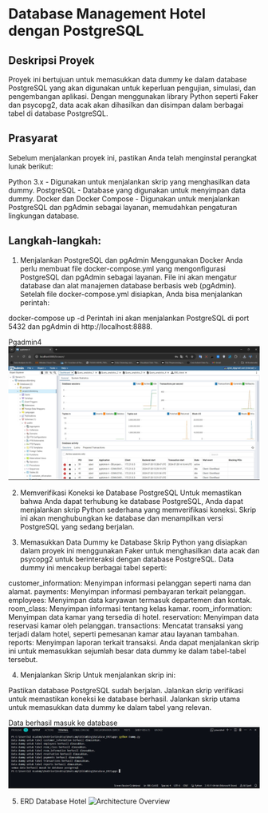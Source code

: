 # Database Management Hotel dengan PostgreSQL

## Deskripsi Proyek
Proyek ini bertujuan untuk memasukkan data dummy ke dalam database PostgreSQL yang akan digunakan untuk keperluan pengujian, simulasi, dan pengembangan aplikasi. Dengan menggunakan library Python seperti Faker dan psycopg2, data acak akan dihasilkan dan disimpan dalam berbagai tabel di database PostgreSQL.

## Prasyarat
Sebelum menjalankan proyek ini, pastikan Anda telah menginstal perangkat lunak berikut:

Python 3.x - Digunakan untuk menjalankan skrip yang menghasilkan data dummy.
PostgreSQL - Database yang digunakan untuk menyimpan data dummy.
Docker dan Docker Compose - Digunakan untuk menjalankan PostgreSQL dan pgAdmin sebagai layanan, memudahkan pengaturan lingkungan database.

## Langkah-langkah:

1. Menjalankan PostgreSQL dan pgAdmin Menggunakan Docker
Anda perlu membuat file docker-compose.yml yang mengonfigurasi PostgreSQL dan pgAdmin sebagai layanan. File ini akan mengatur database dan alat manajemen database berbasis web (pgAdmin). Setelah file docker-compose.yml disiapkan, Anda bisa menjalankan perintah:

docker-compose up -d
Perintah ini akan menjalankan PostgreSQL di port 5432 dan pgAdmin di http://localhost:8888.

Pgadmin4
![Architecture Overview](./Images/pgadmin4.jpg)

2. Memverifikasi Koneksi ke Database PostgreSQL
Untuk memastikan bahwa Anda dapat terhubung ke database PostgreSQL, Anda dapat menjalankan skrip Python sederhana yang memverifikasi koneksi. Skrip ini akan menghubungkan ke database dan menampilkan versi PostgreSQL yang sedang berjalan.

3. Memasukkan Data Dummy ke Database
Skrip Python yang disiapkan dalam proyek ini menggunakan Faker untuk menghasilkan data acak dan psycopg2 untuk berinteraksi dengan database PostgreSQL. Data dummy ini mencakup berbagai tabel seperti:

customer_information: Menyimpan informasi pelanggan seperti nama dan alamat.
payments: Menyimpan informasi pembayaran terkait pelanggan.
employees: Menyimpan data karyawan termasuk departemen dan kontak.
room_class: Menyimpan informasi tentang kelas kamar.
room_information: Menyimpan data kamar yang tersedia di hotel.
reservation: Menyimpan data reservasi kamar oleh pelanggan.
transactions: Mencatat transaksi yang terjadi dalam hotel, seperti pemesanan kamar atau layanan tambahan.
reports: Menyimpan laporan terkait transaksi.
Anda dapat menjalankan skrip ini untuk memasukkan sejumlah besar data dummy ke dalam tabel-tabel tersebut.

4. Menjalankan Skrip
Untuk menjalankan skrip ini:

Pastikan database PostgreSQL sudah berjalan.
Jalankan skrip verifikasi untuk memastikan koneksi ke database berhasil.
Jalankan skrip utama untuk memasukkan data dummy ke dalam tabel yang relevan.

Data berhasil masuk ke database
![Architecture Overview](./Images/Data_dummy.jpg)

5. ERD Database Hotel
![Architecture Overview](./Images/ERD_Hotel.jpg)